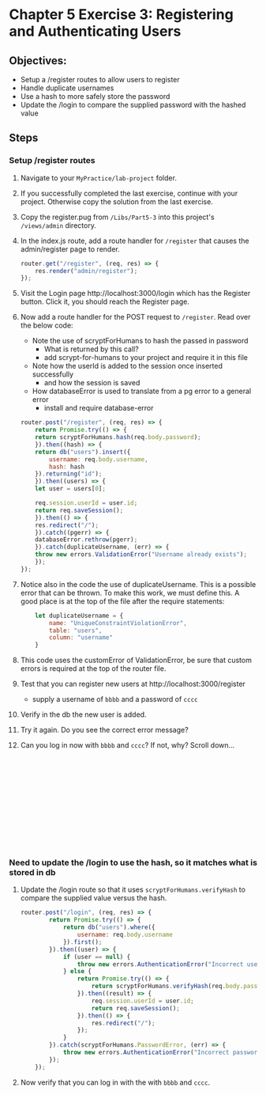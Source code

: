 # Chapter 5 Exercise 3: Registering and Authenticating Users

## Objectives:
* Setup a /register routes to allow users to register
* Handle duplicate usernames
* Use a hash to more safely store the password
* Update the /login to compare the supplied password with the hashed value

## Steps 

### Setup /register routes

1. Navigate to your `MyPractice/lab-project` folder.

1. If you successfully completed the last exercise, continue with your project. Otherwise copy the solution from the last exercise.

1. Copy the register.pug from `/Libs/Part5-3` into this project's `/views/admin` directory.

1. In the index.js route, add a route handler for `/register` that causes the admin/register page to render. 
	``` javascript
	router.get("/register", (req, res) => {
		res.render("admin/register");
	});
	```

1. Visit the Login page http://localhost:3000/login which has the Register button. Click it,  you should reach the Register page.

1. Now add a route handler for the POST request to `/register`. Read over the below code:
	* Note the use of scryptForHumans to hash the passed in password
		- What is returned by this call?
		- add scrypt-for-humans to your project and require it in this file
	* Note how the userId is added to the session once inserted successfully
		- and how the session is saved	
	* How databaseError is used to translate from a pg error to a general error
		- install and require database-error

	```javascript
	router.post("/register", (req, res) => {
		return Promise.try(() => {
		return scryptForHumans.hash(req.body.password);
		}).then((hash) => {
		return db("users").insert({
			username: req.body.username,
			hash: hash
		}).returning("id");
		}).then((users) => {
		let user = users[0];

		req.session.userId = user.id;
		return req.saveSession();
		}).then(() => {
		res.redirect("/");
		}).catch((pgerr) => {
		databaseError.rethrow(pgerr);
		}).catch(duplicateUsername, (err) => {
		throw new errors.ValidationError("Username already exists");
		});
	});
	```

1. Notice also in the code the use of duplicateUsername. This is a possible error that can be thrown. To make this work, we must define this. A good place is at the top of the file after the require statements:

	``` javascript
		let duplicateUsername = {
			name: "UniqueConstraintViolationError",
			table: "users",
			column: "username"
		}
	```

1. This code uses the customError of ValidationError, be sure that custom errors is required at the top of the router file. 

1. Test that you can register new users at http://localhost:3000/register
	* supply a username of `bbbb` and a password of `cccc`

1. Verify in the db the new user is added.

1. Try it again. Do you see the correct error message?

1. Can you log in now with `bbbb` and `cccc`? If not, why?  Scroll down...
	```














	```


### Need to update the /login to use the hash, so it matches what is stored in db

1. Update the /login route so that it uses `scryptForHumans.verifyHash` to compare the supplied value versus the hash. 
	```javascript
	router.post("/login", (req, res) => {
			return Promise.try(() => {
				return db("users").where({
					username: req.body.username
				}).first();
			}).then((user) => {
				if (user == null) {
					throw new errors.AuthenticationError("Incorrect username");
				} else {
					return Promise.try(() => {
						return scryptForHumans.verifyHash(req.body.password, user.hash);
					}).then((result) => {
						req.session.userId = user.id;
						return req.saveSession();
					}).then(() => {
						res.redirect("/");
					});
				}
			}).catch(scryptForHumans.PasswordError, (err) => {
				throw new errors.AuthenticationError("Incorrect password");
			});
		});
	```

1. Now verify that you can log in with the with `bbbb` and `cccc`.